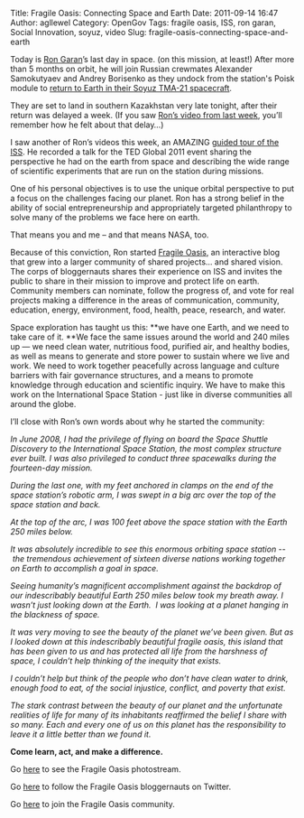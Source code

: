 Title: Fragile Oasis: Connecting Space and Earth
Date: 2011-09-14 16:47
Author: agllewel
Category: OpenGov
Tags: fragile oasis, ISS, ron garan, Social Innovation, soyuz, video
Slug: fragile-oasis-connecting-space-and-earth

Today is [Ron Garan][]’s last day in space. (on this mission, at least!)
After more than 5 months on orbit, he will join Russian crewmates
Alexander Samokutyaev and Andrey Borisenko as they undock from the
station's Poisk module to [return to Earth in their Soyuz TMA-21
spacecraft][].

They are set to land in southern Kazakhstan very late tonight, after
their return was delayed a week. (If you saw [Ron’s video from last
week][], you’ll remember how he felt about that delay…)

I saw another of Ron’s videos this week, an AMAZING [guided tour of the
ISS][]. He recorded a talk for the TED Global 2011 event sharing the
perspective he had on the earth from space and describing the wide range
of scientific experiments that are run on the station during missions.

One of his personal objectives is to use the unique orbital perspective
to put a focus on the challenges facing our planet. Ron has a strong
belief in the ability of social entrepreneurship and appropriately
targeted philanthropy to solve many of the problems we face here on
earth.

That means you and me – and that means NASA, too.

Because of this conviction, Ron started [Fragile Oasis][], an
interactive blog that grew into a larger community of shared projects…
and shared vision. The corps of bloggernauts shares their experience on
ISS and invites the public to share in their mission to improve and
protect life on earth. Community members can nominate, follow the
progress of, and vote for real projects making a difference in the areas
of communication, community, education, energy, environment, food,
health, peace, research, and water.

Space exploration has taught us this: **we have one Earth, and we need
to take care of it. **We face the same issues around the world and 240
miles up — we need clean water, nutritious food, purified air, and
healthy bodies, as well as means to generate and store power to sustain
where we live and work. We need to work together peacefully across
language and culture barriers with fair governance structures, and a
means to promote knowledge through education and scientific inquiry. We
have to make this work on the International Space Station - just like in
diverse communities all around the globe.

I’ll close with Ron’s own words about why he started the community:

*In June 2008, I had the privilege of flying on board the Space Shuttle
Discovery to the International Space Station, the most complex structure
ever built. I was also privileged to conduct three spacewalks during the
fourteen-day mission.*

*During the last one, with my feet anchored in clamps on the end of the
space station’s robotic arm, I was swept in a big arc over the top of
the space station and back.*

*At the top of the arc, I was 100 feet above the space station with the
Earth 250 miles below.*

*It was absolutely incredible to see this enormous orbiting space
station --  the tremendous achievement of sixteen diverse nations
working together on Earth to accomplish a goal in space.*

*Seeing humanity’s magnificent accomplishment against the backdrop of
our indescribably beautiful Earth 250 miles below took my breath away. I
wasn’t just looking down at the Earth.  I was looking at a planet
hanging in the blackness of space.*

*It was very moving to see the beauty of the planet we’ve been given.
But as I looked down at this indescribably beautiful fragile oasis, this
island that has been given to us and has protected all life from the
harshness of space, I couldn’t help thinking of the inequity that
exists.*

*I couldn’t help but think of the people who don’t have clean water to
drink, enough food to eat, of the social injustice, conflict, and
poverty that exist.*

*The stark contrast between the beauty of our planet and the unfortunate
realities of life for many of its inhabitants reaffirmed the belief I
share with so many. Each and every one of us on this planet has the
responsibility to leave it a little better than we found it.*

**Come learn, act, and make a difference.**

Go [here][] to see the Fragile Oasis photostream.

Go [here][1] to follow the Fragile Oasis bloggernauts on Twitter.

Go [here][2] to join the Fragile Oasis community.

 

 

  [Ron Garan]: http://www.fragileoasis.org/bloggernauts/Astro_Ron/
  [return to Earth in their Soyuz TMA-21 spacecraft]: http://www.nasa.gov/multimedia/videogallery/index.html?media_id=96666621
  [Ron’s video from last week]: http://open.nasa.gov/blog/2011/09/02/i’m-the-highest-person-feelin’-low/
  [guided tour of the ISS]: http://blog.ted.com/2011/07/14/the-orbital-perspective-ron-garan-from-the-iss/
  [Fragile Oasis]: http://www.fragileoasis.org/
  [here]: http://www.flickr.com/photos/fragileoasis/
  [1]: http://twitter.com/#!/FragileOasis
  [2]: http://www.fragileoasis.org/accounts/register/
